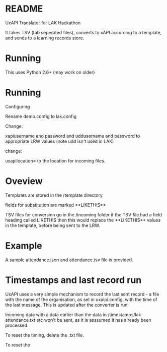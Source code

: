 # README #

UxAPI Translator for LAK Hackathon

It takes TSV (tab seperated files), converts to xAPI according to a template, and sends to a learning records store.

# Running #

This uses Python 2.6+  (may work on older)

# Running #

Configuring

Rename demo.config to lak.config

Change:

xapiusername and password and uddusername and password to appropriate LRW values
(note udd isn't used in LAK)

change:

uxapilocation= to the location for incoming files.

# Oveview #

Templates are stored in the /template directory

fields for substitution are marked \*\*LIKETHIS\*\*

TSV files for conversion go in the /incoming folder
if the TSV file had a field heading called LIKETHIS then this would replace the \*\*LIKETHIS\*\* values in the template, before being sent to the LRW.

# Example #

A sample attendance.json and attendance.tsv file is provided.

# Timestamps and last record run #

UxAPI uses a very simple mechanism to record the last sent record - a file with the name of the organisation, as set in uxaipi.config, with the time of the last message.  This is updated after the converter is run.  

Incoming data with a data earlier than the data in /timestamps/lak-attendance.txt etc won't be sent, as it is asssumed it has already been processed.

To reset the timing, delete the .txt file.

To reset the 
